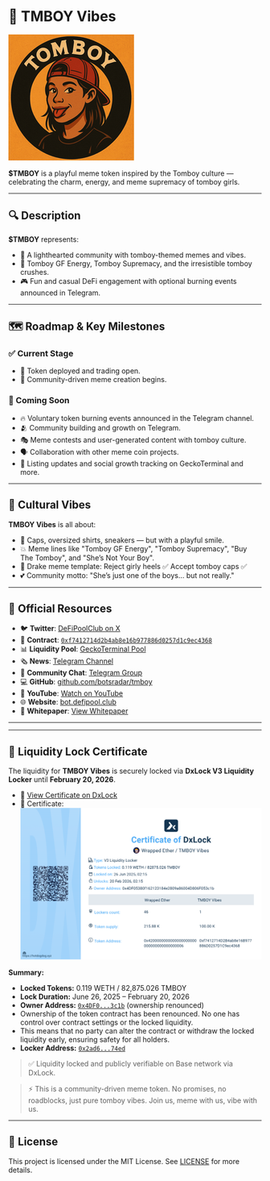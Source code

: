 # 🧢 TMBOY Vibes

![TMBOY Logo](./logo.png)

**$TMBOY** is a playful meme token inspired by the Tomboy culture — celebrating the charm, energy, and meme supremacy of tomboy girls.

---

## 🔍 Description

**$TMBOY** represents:
- 💬 A lighthearted community with tomboy-themed memes and vibes.
- 🧢 Tomboy GF Energy, Tomboy Supremacy, and the irresistible tomboy crushes.
- 🎮 Fun and casual DeFi engagement with optional burning events announced in Telegram.

---

## 🗺 Roadmap & Key Milestones

### ✅ Current Stage
- 🚀 Token deployed and trading open.
- 🎨 Community-driven meme creation begins.

### 📅 Coming Soon
- 🔥 Voluntary token burning events announced in the Telegram channel.
- 🫂 Community building and growth on Telegram.
- 🎭 Meme contests and user-generated content with tomboy culture.
- 🗣 Collaboration with other meme coin projects.
- 📢 Listing updates and social growth tracking on GeckoTerminal and more.

---

## 🎯 Cultural Vibes

**TMBOY Vibes** is all about:
- 🧢 Caps, oversized shirts, sneakers — but with a playful smile.
- 💥 Meme lines like "Tomboy GF Energy", "Tomboy Supremacy", "Buy The Tomboy", and "She’s Not Your Boy".
- 💫 Drake meme template: Reject girly heels ✅ Accept tomboy caps ✅
- 💕 Community motto: "She’s just one of the boys… but not really."

---

## 🔗 Official Resources
- 🐦 **Twitter**: [DeFiPoolClub on X](https://x.com/DeFiPoolClub)
- 📄 **Contract**: [`0xf7412714d2b4ab8e16b977886d0257d1c9ec4368`](https://basescan.org/token/0xf7412714d2b4ab8e16b977886d0257d1c9ec4368)
- 📊 **Liquidity Pool**: [GeckoTerminal Pool](https://www.geckoterminal.com/base/pools/0x55c6288b598610be51dd9165620b1b552fb45b5f)
- 🗞 **News**: [Telegram Channel](https://t.me/tmboyvibes)
- 💬 **Community Chat**: [Telegram Group](https://t.me/tmboychat)
- 💻 **GitHub**: [github.com/botsradar/tmboy](https://github.com/botsradar/tmboy)
- 🎥 **YouTube**: [Watch on YouTube](https://youtube.com/shorts/rivyRn31t5Y?si=CsnrLMnkt3NpvbZt)
- 🌐 **Website**: [bot.defipool.club](https://bot.defipool.club/)
- 📄 **Whitepaper**: [View Whitepaper](https://github.com/botsradar/tmboy/blob/main/whitepaper.pdf)
---

---

## 🔐 Liquidity Lock Certificate

The liquidity for **TMBOY Vibes** is securely locked via **DxLock V3 Liquidity Locker** until **February 20, 2026**.

- 🔗 [View Certificate on DxLock](https://www.dx.app/dxlock/view/liquidity-locker-v3?address=0x2ad66e5329826aaf65da0bf2a48094de2b3474ed&chain=8453)
- 🧾 Certificate: ![Liquidity Lock Certificate](./dxlock_certificate_tmboy.png)

**Summary:**
- **Locked Tokens:** 0.119 WETH / 82,875.026 TMBOY
- **Lock Duration:** June 26, 2025 – February 20, 2026
- **Owner Address:** [`0x4DF0...3c1b`](https://basescan.org/address/0x4DF05380f162123184e2809a86004D806F053c1b) (ownership renounced)
- Ownership of the token contract has been renounced. No one has control over contract settings or the locked liquidity.
- This means that no party can alter the contract or withdraw the locked liquidity early, ensuring safety for all holders.
- **Locker Address:** [`0x2ad6...74ed`](https://www.dx.app/dxlock/view/liquidity-locker-v3?address=0x2ad66e5329826aaf65da0bf2a48094de2b3474ed&chain=8453)

> ✅ Liquidity locked and publicly verifiable on Base network via DxLock.


> ⚡️ This is a community-driven meme token. No promises, no roadblocks, just pure tomboy vibes. Join us, meme with us, vibe with us.

---

## 📜 License

This project is licensed under the MIT License. See [LICENSE](./LICENSE) for more details.
